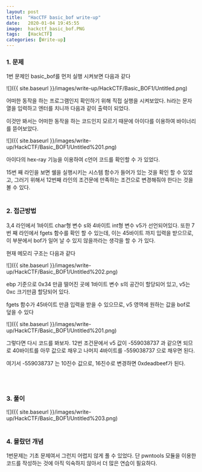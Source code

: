 ```yaml
---
layout: post
title:  "HacCTF basic_bof write-up"
date:   2020-01-04 19:45:55
image:  hackctf_basic_bof.PNG
tags:   [HackCTF]
categories: [Write-up]
---
```




### 1.  문제

1번 문제인 basic_bof를 먼저 실행 시켜보면 다음과 같다

![]({{ site.baseurl }}/images/write-up/HackCTF/Basic_BOF1/Untitled.png)

어떠한 동작을 하는 프로그램인지 확인하기 위해 직접 실행을 시켜보았다. hi라는 문자열을 입력하고 엔터를 치니까 다음과 같이 출력이 되었다.

이것만 봐서는 어떠한 동작을 하는 코드인지 모르기 때문에 아이다를 이용하여 바이너리를 뜯어보았다.

![]({{ site.baseurl }}/images/write-up/HackCTF/Basic_BOF1/Untitled%201.png)

아이다의 hex-ray 기능을 이용하여 c언어 코드를 확인할 수 가 있었다.

15번 째 라인을 보면 쉘을 실행시키는 시스템 함수가 들어가 있는 것을 확인 할 수 있었고, 그러기 위해서 12번째 라인의 조건문에 만족하는 조건으로 변경해줘야 한다는 것을 볼 수 있다.
<br><br>
### 2. 접근방법

3,4 라인에서 1바이트 char형 변수 s와 4바이트 int형 변수 v5가 선언되어있다. 또한 7번 째 라인에서 fgets 함수를 확인 할 수 있는데, 이는 45바이트 까지 입력을 받으므로, 이 부분에서 bof가 일어 날 수 있지 않을까라는 생각을 할 수 가 있다.

현재 메모리 구조는 다음과 같다

![]({{ site.baseurl }}/images/write-up/HackCTF/Basic_BOF1/Untitled%202.png)

ebp 기준으로 0x34 만큼 떨어진 곳에 1바이트 변수 s의 공간이 할당되어 있고, v5는 0xc 크기만큼 할당되어 있다.

fgets 함수가 45바이트 만큼 입력을 받을 수 있으므로, v5 영역에 원하는 값을 bof로 덮을 수 있다

![]({{ site.baseurl }}/images/write-up/HackCTF/Basic_BOF1/Untitled%201.png)

그렇다면 다시 코드를 봐보자. 12번 조건문에서 v5 값이 -559038737 과 같으면 되므로 40바이트를 아무 값으로 채우고 나머지 4바이트를 -559038737 으로 채우면 된다.

여기서 -559038737 는 10진수 값으로, 16진수로 변경하면 0xdeadbeef가 된다.


<br><br>
### 3. 풀이

![]({{ site.baseurl }}/images/write-up/HackCTF/Basic_BOF1/Untitled%203.png)
<br><br>
### 4. 몰랐던 개념

1번문제는 기초 문제여서 그런지 어렵지 않게 풀 수 있었다. 단 pwntools 모듈을 이용한 코드를 작성하는 것에 아직 익숙하지 않아서 더 많은 연습이 필요하다.